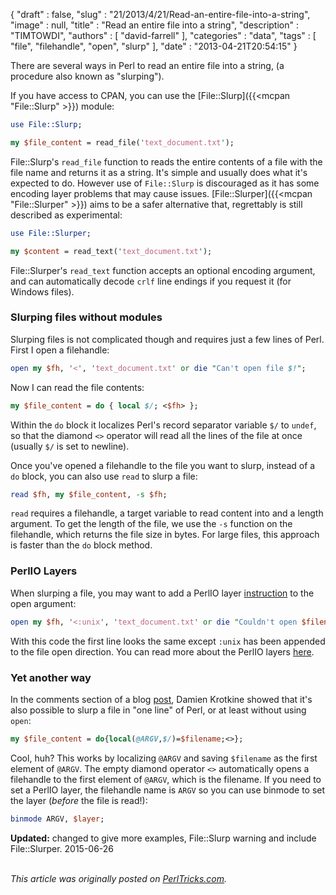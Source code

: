 {
   "draft" : false,
   "slug" : "21/2013/4/21/Read-an-entire-file-into-a-string",
   "image" : null,
   "title" : "Read an entire file into a string",
   "description" : "TIMTOWDI",
   "authors" : [
      "david-farrell"
   ],
   "categories" : "data",
   "tags" : [
      "file",
      "filehandle",
      "open",
      "slurp"
   ],
   "date" : "2013-04-21T20:54:15"
}


There are several ways in Perl to read an entire file into a string, (a procedure also known as "slurping").

If you have access to CPAN, you can use the [File::Slurp]({{<mcpan "File::Slurp" >}}) module:

```perl
use File::Slurp;

my $file_content = read_file('text_document.txt');
```

File::Slurp's `read_file` function to reads the entire contents of a file with the file name and returns it as a string. It's simple and usually does what it's expected to do. However use of `File::Slurp` is discouraged as it has some encoding layer problems that may cause issues. [File::Slurper]({{<mcpan "File::Slurper" >}}) aims to be a safer alternative that, regrettably is still described as experimental:

```perl
use File::Slurper;

my $content = read_text('text_document.txt');
```

File::Slurper's `read_text` function accepts an optional encoding argument, and can automatically decode `crlf` line endings if you request it (for Windows files).

### Slurping files without modules

Slurping files is not complicated though and requires just a few lines of Perl. First I open a filehandle:

```perl
open my $fh, '<', 'text_document.txt' or die "Can't open file $!";
```

Now I can read the file contents:

```perl
my $file_content = do { local $/; <$fh> };
```

Within the `do` block it localizes Perl's record separator variable `$/` to `undef`, so that the diamond `<>` operator will read all the lines of the file at once (usually `$/` is set to newline).

Once you've opened a filehandle to the file you want to slurp, instead of a `do` block, you can also use `read` to slurp a file:

```perl
read $fh, my $file_content, -s $fh;
```

`read` requires a filehandle, a target variable to read content into and a length argument. To get the length of the file, we use the `-s` function on the filehandle, which returns the file size in bytes. For large files, this approach is faster than the `do` block method.

### PerlIO Layers

When slurping a file, you may want to add a PerlIO layer [instruction](http://perldoc.perl.org/PerlIO.html) to the open argument:

```perl
open my $fh, '<:unix', 'text_document.txt' or die "Couldn't open $filename: $!";
```

With this code the first line looks the same except `:unix` has been appended to the file open direction. You can read more about the PerlIO layers [here](http://perldoc.perl.org/PerlIO.html).

### Yet another way

In the comments section of a blog [post](https://web.archive.org/web/20130609035412/http://blogs.perl.org/users/leon_timmermans/2013/05/why-you-dont-need-fileslurp.html), Damien Krotkine showed that it's also possible to slurp a file in "one line" of Perl, or at least without using `open`:

```perl
my $file_content = do{local(@ARGV,$/)=$filename;<>};
```

Cool, huh? This works by localizing `@ARGV` and saving `$filename` as the first element of `@ARGV`. The empty diamond operator `<>` automatically opens a filehandle to the first element of `@ARGV`, which is the filename. If you need to set a PerlIO layer, the filehandle name is `ARGV` so you can use binmode to set the layer (*before* the file is read!):

```perl
binmode ARGV, $layer;
```

**Updated:** changed to give more examples, File::Slurp warning and include File::Slurper. 2015-06-26

\
*This article was originally posted on [PerlTricks.com](http://perltricks.com).*

